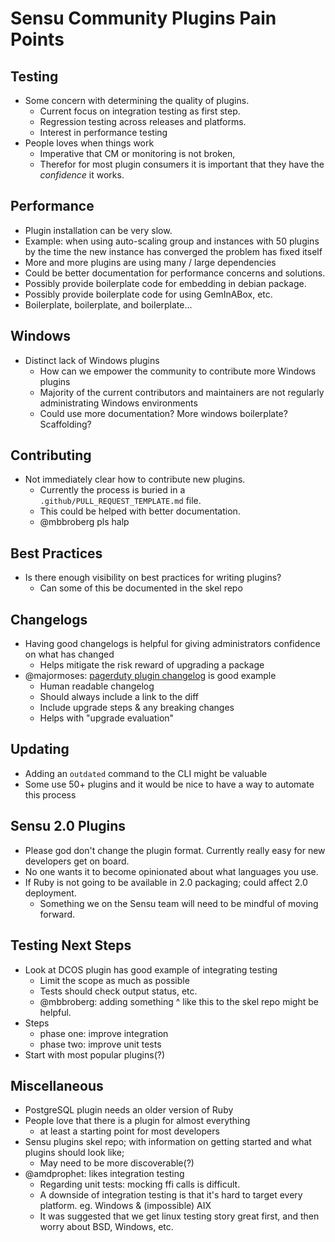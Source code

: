 # Sensu Community Plugins Pain Points

## Testing

- Some concern with determining the quality of plugins.
  - Current focus on integration testing as first step.
  - Regression testing across releases and platforms.
  - Interest in performance testing
- People loves when things work
  - Imperative that CM or monitoring is not broken,
  - Therefor for most plugin consumers it is important that they have the _confidence_ it works.

## Performance

-  Plugin installation can be very slow.
  - Example: when using auto-scaling group and instances with 50 plugins by the time the new instance has converged the problem has fixed itself
  - More and more plugins are using many / large dependencies
  - Could be better documentation for performance concerns and solutions. 
  - Possibly provide boilerplate code for embedding in debian package.
  - Possibly provide boilerplate code for using GemInABox, etc.
  - Boilerplate, boilerplate, and boilerplate...

## Windows

- Distinct lack of Windows plugins
  - How can we empower the community to contribute more Windows plugins
  - Majority of the current contributors and maintainers are not regularly administrating Windows environments
  - Could use more documentation? More windows boilerplate? Scaffolding?

## Contributing

- Not immediately clear how to contribute new plugins.
  - Currently the process is buried in a `.github/PULL_REQUEST_TEMPLATE.md` file.
  - This could be helped with better documentation.
  - @mbbroberg pls halp

## Best Practices

- Is there enough visibility on best practices for writing plugins?
  - Can some of this be documented in the skel repo

## Changelogs

- Having good changelogs is helpful for giving administrators confidence on what has changed
  - Helps mitigate the risk reward of upgrading a package
- @majormoses: [pagerduty plugin changelog](https://github.com/sensu-plugins/sensu-plugins-pagerduty/blob/master/CHANGELOG.md) is good example
  - Human readable changelog
  - Should always include a link to the diff
  - Include upgrade steps & any breaking changes
  - Helps with "upgrade evaluation"

## Updating

- Adding an `outdated` command to the CLI might be valuable
- Some use 50+ plugins and it would be nice to have a way to automate this process

## Sensu 2.0 Plugins

- Please god don't change the plugin format. Currently really easy for new developers get on board.
- No one wants it to become opinionated about what languages you use.
- If Ruby is not going to be available in 2.0 packaging; could affect 2.0  deployment.
  - Something we on the Sensu team will need to be mindful of moving forward.

## Testing Next Steps

- Look at DCOS plugin has good example of integrating testing
  - Limit the scope as much as possible
  - Tests should check output status, etc.
  - @mbbroberg: adding something ^ like this to the skel repo might be helpful.
- Steps
  - phase one: improve integration
  - phase two: improve unit tests
- Start with most popular plugins(?)

## Miscellaneous

- PostgreSQL plugin needs an older version of Ruby
- People love that there is a plugin for almost everything
  - at least a starting point for most developers
- Sensu plugins skel repo; with information on getting started and what plugins should look like;
  - May need to be more discoverable(?)
- @amdprophet: likes integration testing
  - Regarding unit tests: mocking ffi calls is difficult.
  - A downside of integration testing is that it's hard to target every platform. eg. Windows & (impossible) AIX
  - It was suggested that we get linux testing story great first, and then worry about BSD, Windows, etc.
